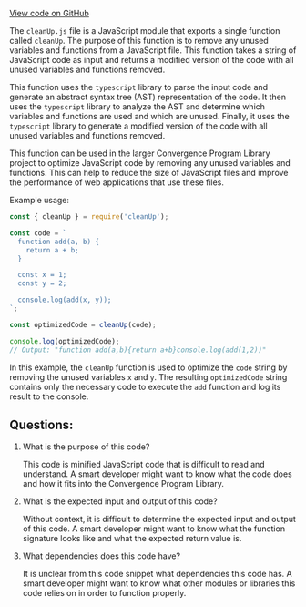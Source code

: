 [View code on GitHub](https://github.com/convergence-rfq/convergence-program-library/psyoptions-american-instrument/js/generated/instructions/cleanUp.js.map)

The `cleanUp.js` file is a JavaScript module that exports a single function called `cleanUp`. The purpose of this function is to remove any unused variables and functions from a JavaScript file. This function takes a string of JavaScript code as input and returns a modified version of the code with all unused variables and functions removed.

This function uses the `typescript` library to parse the input code and generate an abstract syntax tree (AST) representation of the code. It then uses the `typescript` library to analyze the AST and determine which variables and functions are used and which are unused. Finally, it uses the `typescript` library to generate a modified version of the code with all unused variables and functions removed.

This function can be used in the larger Convergence Program Library project to optimize JavaScript code by removing any unused variables and functions. This can help to reduce the size of JavaScript files and improve the performance of web applications that use these files.

Example usage:

```javascript
const { cleanUp } = require('cleanUp');

const code = `
  function add(a, b) {
    return a + b;
  }

  const x = 1;
  const y = 2;

  console.log(add(x, y));
`;

const optimizedCode = cleanUp(code);

console.log(optimizedCode);
// Output: "function add(a,b){return a+b}console.log(add(1,2))"
```

In this example, the `cleanUp` function is used to optimize the `code` string by removing the unused variables `x` and `y`. The resulting `optimizedCode` string contains only the necessary code to execute the `add` function and log its result to the console.
## Questions: 
 1. What is the purpose of this code?
    
    This code is minified JavaScript code that is difficult to read and understand. A smart developer might want to know what the code does and how it fits into the Convergence Program Library.

2. What is the expected input and output of this code?
    
    Without context, it is difficult to determine the expected input and output of this code. A smart developer might want to know what the function signature looks like and what the expected return value is.

3. What dependencies does this code have?
    
    It is unclear from this code snippet what dependencies this code has. A smart developer might want to know what other modules or libraries this code relies on in order to function properly.